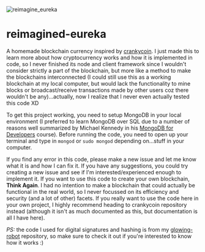 ![reimagine_eureka](https://i.stack.imgur.com/3bV8H.png)
# reimagined-eureka
A homemade blockchain currency inspired by [crankycoin](https://github.com/cranklin/crankycoin/). I just made this to learn more about how cryptocurrency works and how it is implemented in code, so I never finished its node and client framework since I wouldn't consider strictly a part of the blockchain, but more like a method to make the blockchains interconnected (I could still use this as a working blockchain at my local computer, but would lack the functionality to mine blocks or broadcast/receive transactions made by other users coz there wouldn't be any)...actually, now I realize that I never even actually tested this code XD

To get this project working, you need to setup MongoDB in your local environment (I preferred to learn MongoDB over SQL due to a number of reasons well summarized by Michael Kennedy in his [MongoDB for Developers](https://training.talkpython.fm/courses/details/mongodb-for-python-for-developers-featuring-orm-odm-mongoengine) course). Before running the code, you need to open up your terminal and type in `mongod` or `sudo mongod` depending on...stuff in your computer.

If you find any error in this code, please make a new issue and let me know what it is and how I can fix it. If you have any suggestions, you could try creating a new issue and see if I'm interested/experienced enough to implement it. If you want to use this code to create your own blockchain, **Think Again**. I had no intention to make a blockchain that could actually be functional in the real world, so I never focussed on its efficiency and security (and a lot of other) facets. If you really want to use the code here in your own project, I highly recommend heading to crankycoin repository instead (although it isn't as much documented as this, but documentation is all I have here).

_PS:_ the code I used for digital signatures and hashing is from my [glowing-robot](https://github.com/GoddardGuryon/glowing-robot) repository, so make sure to check it out if you're interested to know how it works :)
